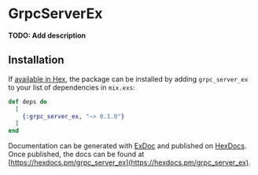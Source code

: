 # GrpcServerEx

**TODO: Add description**

## Installation

If [available in Hex](https://hex.pm/docs/publish), the package can be installed
by adding `grpc_server_ex` to your list of dependencies in `mix.exs`:

```elixir
def deps do
  [
    {:grpc_server_ex, "~> 0.1.0"}
  ]
end
```

Documentation can be generated with [ExDoc](https://github.com/elixir-lang/ex_doc)
and published on [HexDocs](https://hexdocs.pm). Once published, the docs can
be found at [https://hexdocs.pm/grpc_server_ex](https://hexdocs.pm/grpc_server_ex).

